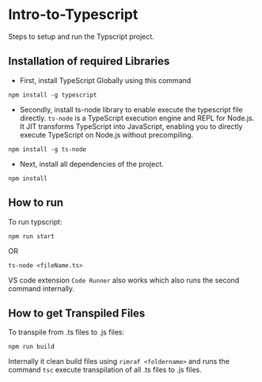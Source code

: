 # Intro-to-Typescript

Steps to setup and run the Typscript project.

## Installation of required Libraries

+ First, install TypeScript Globally using this command

```console
npm install -g typescript
```

+ Secondly, install ts-node library to enable execute the typescript file directly. `ts-node` is a TypeScript execution engine and REPL for Node.js. It JIT transforms TypeScript into JavaScript, enabling you to directly execute TypeScript on Node.js without precompiling.

```console
npm install -g ts-node
```

+ Next, install all dependencies of the project.
  
```console
npm install
```

## How to run

To run typscript:

```console
npm run start
```

OR

```console
ts-node <fileName.ts>
```

VS code extension `Code Runner` also works which also runs the second command internally.

## How to get Transpiled Files

To transpile from .ts files to .js files:

```console
npm run build
```

Internally it clean build files using `rimraf <foldername>` and runs the command `tsc` execute transpilation of all .ts files to .js files.
